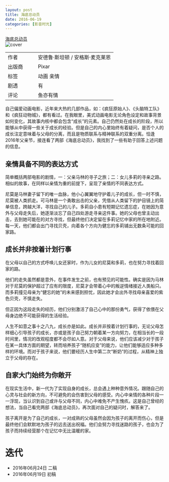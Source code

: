 ```yaml
---
layout: post
title: 海底总动员
date: 2016-06-19
categories: [影音时光]
---
```


<html>
<body>
<div class="col-md-12">
          <div class="panel panel-primary">
            <div class="panel-heading">
             <a href="https://movie.douban.com/subject/26235349/" title="豆瓣链接 ">海底总动员</a>
            </div>
            <div class="panel-body">
              <div class="row">
                <div class="col-md-4 col-xs-12 center">
                  <img src="http://img31.mtime.cn/pi/2016/06/14/170553.78477594_220X220.jpg" alt="cover" class="img-thumbnail">
                </div>
                <div class="col-md-8 col-xs-12">
                  <table class="table table-bordered">
                    <tbody>
                      <tr><td style="width:80px;">作者</td><td>安德鲁·斯坦顿 / 安格斯·麦克莱恩</td></tr>
                      <tr><td>出版商</td><td>Pixar</td></tr>
                      <tr><td>标签</td><td>动画 亲情</td></tr>
                      <tr>
                        <td>剧透</td>
                        <td>有
                        </td></tr>
                      <tr><td>评论</td><td>鱼亦有情</td></tr>
                    </tbody>
                  </table>
                </div>
              </div>  
            </div>
          </div>      
        </div>
</body>
</html>

自己偏爱动画电影，近年来大热的几部作品，如：《疯狂原始人》、《头脑特工队》和《疯狂动物城》，都有看过。在我眼里，美式动画电影无论角色设定和故事背景如何变化，其故事内核中都会包含“成长”的元素。自己仍然处在成长的阶段，所以能够从中获得一些关于成长的经验。但是自己的内心里始终有着疑问，是否个人的成长注定意味着与父母的分离，而且是物质联系与精神联系的双重分离。恰逢2016年父亲节，接连看了两部《海底总动员》，我找到了一些有助于回答上述问题的信息。

## 亲情具备不同的表达方式

简单概括两部电影的剧情，一：父亲马林的寻子之旅；二：女儿多莉的寻亲之路。相似的故事，在同样以亲情为重的前提下，呈现了亲情的不同表达方式。

尼莫是马林妻子留下的唯一血脉，他小心翼翼地守护着儿子的成长，但一时不慎，尼莫被人类抓走。可马林是一个勇敢出击的父亲，凭借从人类留下的护目镜上的简单信息，跨越大洋，寻找自己的儿子。多莉自小患有短期记忆遗忘症，在她因为意外与父母走失后，她逐渐淡忘了自己四处游走寻亲这件事。她的父母也曾主动出击，去到她可能在的对方寻找，但最终他们决定留在多莉记忆中家的所在地附近。每一天，他们都会出门寻找贝壳，向着各个方向为健忘的多莉铺出无数条可能的回家路。

## 成长并非按着计划行事

在父母以自己的方式呼唤儿女还家时，作为儿女的尼莫和多莉，也在努力寻找着回家的路。

他们的走失虽然都是意外，在事件发生之前，也有预见的可能性。确实是因为马林对于尼莫的保护超过了应有的限度，尼莫才会带着心中的叛逆情绪接近人类船只。而多莉撞见母亲为“健忘的她”的未来感到担忧，因此她才会出外寻找母亲喜爱的紫色贝壳，不慎走失。

但正因为这段走失的经历，他们分别激活了自己心中的那份勇气，获得了依偎在父母身边绝不可能获得的生活经验。

人生不如意之事十之八九，成长亦是如此。成长并非按着计划行事的，无论父母怎样细心引导孩子的成长，亦或是孩子自己努力朝着某一方向努力，在相当长的一段时间里，情况的改观程度都不会尽如人意。对于父母来说，他们应该减少对于孩子在某一具体方面的期望，转而培养孩子“随机应变”的能力，让他们能够适应多种多样的环境。而对于孩子来说，他们要经历人生中第二次“断奶”的过程，从精神上独立于父母的存在。

## 自家大门始终为你敞开 

在现实生活中，新一代为了实现自身的成长，总会遇上种种意外情况。跟随自己的心灵与社会的新方向，不可避免的会伤害到父母的感受。内心中亲情的各种片段一一浮现，当认识到自己或许与父母不同，内心中难免不产生愧疚。这是自己曾经的想法，当自己看完两部《海底总动员》，再次面对自己的疑问时，解答来了。

孩子离开是为了自己的成长，一对成熟的父母虽然会因为孩子的离开而伤心，但是最终他们会默默地为孩子的远去送出祝福。他们会努力寻找迷路的孩子，也会为了孩子而持续经营那个在记忆中无比温暖的家。








# 迭代

* 2016年06月24日 二稿
* 2016年06月19日 初稿
